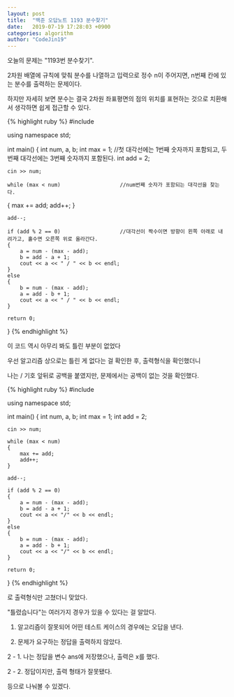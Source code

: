 ```yaml
---
layout: post
title:  "백준 오답노트 1193 분수찾기"
date:   2019-07-19 17:28:03 +0900
categories: algorithm
author: "CodeJin19"
---
```

오늘의 문제는 "1193번 분수찾기".

2차원 배열에 규칙에 맞춰 분수를 나열하고 입력으로 정수 n이 주어지면, n번째 칸에 있는 분수를 출력하는 문제이다.

하지만 자세히 보면 분수는 결국 2차원 좌표평면의 점의 위치를 표현하는 것으로 치환해서 생각하면 쉽게 접근할 수 있다.

{% highlight ruby %}
#include <iostream>

using namespace std;

int main()
{
	int num, a, b;
	int max = 1;                        //첫 대각선에는 1번째 숫자까지 포함되고, 두 번째 대각선에는 3번째 숫자까지 포함된다.
	int add = 2;

	cin >> num;

	while (max < num)                   //num번째 숫자가 포함되는 대각선을 찾는다.
  {
		max += add;
		add++;
	}

	add--;

	if (add % 2 == 0)                   //대각선이 짝수이면 방향이 왼쪽 아래로 내려가고, 홀수면 오른쪽 위로 올라간다.
	{
		a = num - (max - add);
		b = add - a + 1;
		cout << a << " / " << b << endl;
	}
	else
	{
		b = num - (max - add);
		a = add - b + 1;
		cout << a << " / " << b << endl;
	}

	return 0;
}
{% endhighlight %}

이 코드 역시 아무리 봐도 틀린 부분이 없었다

우선 알고리즘 상으로는 틀린 게 없다는 걸 확인한 후, 출력형식을 확인했더니

나는 / 기호 앞뒤로 공백을 붙였지만, 문제에서는 공백이 없는 것을 확인했다.

{% highlight ruby %}
#include <iostream>

using namespace std;

int main()
{
	int num, a, b;
	int max = 1;
	int add = 2;

	cin >> num;

	while (max < num)
	{
		max += add;
		add++;
	}

	add--;

	if (add % 2 == 0)
	{
		a = num - (max - add);
		b = add - a + 1;
		cout << a << "/" << b << endl;
	}
	else
	{
		b = num - (max - add);
		a = add - b + 1;
		cout << a << "/" << b << endl;
	}

	return 0;
}
{% endhighlight %}

로 출력형식만 고쳤더니 맞았다.

"틀렸습니다"는 여러가지 경우가 있을 수 있다는 걸 알았다.

1. 알고리즘이 잘못되어 어떤 테스트 케이스의 경우에는 오답을 낸다.

2. 문제가 요구하는 정답을 출력하지 않았다.

2 - 1. 나는 정답을 변수 ans에 저장했으나, 출력은 x를 했다.

2 - 2. 정답이지만, 출력 형태가 잘못됐다.

등으로 나눠볼 수 있겠다.
